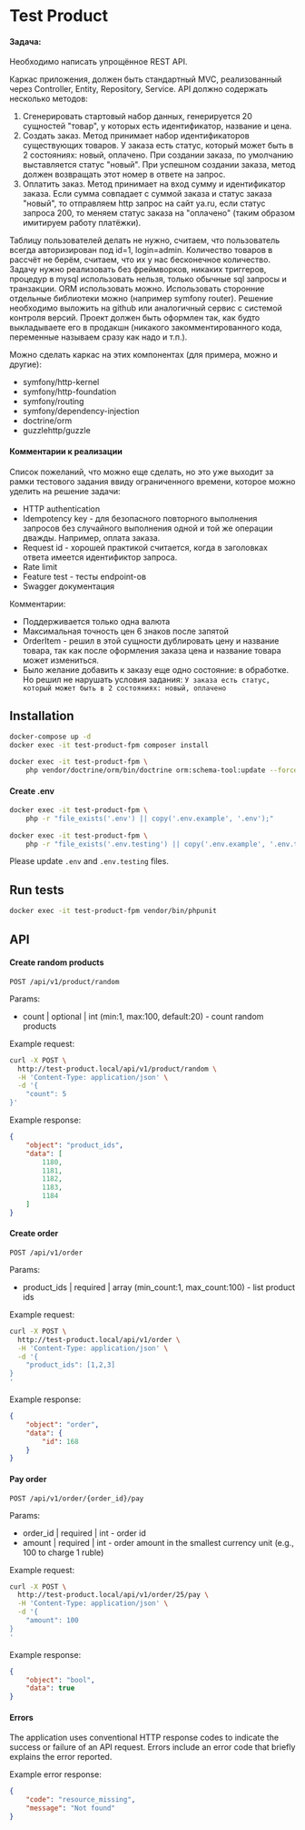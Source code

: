 # Test Product

#### Задача:

Необходимо написать упрощённое REST API.

Каркас приложения, должен быть стандартный MVC, реализованный через Controller, Entity, Repository, Service.
API должно содержать несколько методов:
1) Сгенерировать стартовый набор данных, генерируется 20 сущностей "товар", у которых есть идентификатор, название и цена.
2) Создать заказ. Метод принимает набор идентификаторов существующих товаров. У заказа есть статус, который может быть в 2 состояниях: новый, оплачено. При создании заказа, по умолчанию выставляется статус "новый". При успешном создании заказа, метод должен возвращать этот номер в ответе на запрос.
3) Оплатить заказ. Метод принимает на вход сумму и идентификатор заказа. Если сумма совпадает с суммой заказа и статус заказа "новый", то отправляем http запрос на сайт ya.ru, если статус запроса 200, то меняем статус заказа на "оплачено" (таким образом имитируем работу платёжки).

Таблицу пользователей делать не нужно, считаем, что пользователь всегда авторизирован под id=1, login=admin.
Количество товаров в рассчёт не берём, считаем, что их у нас бесконечное количество.
Задачу нужно реализовать без фреймворков, никаких триггеров, процедур в mysql использовать нельзя, только обычные sql запросы и транзакции. ORM использовать можно.
Использовать сторонние отдельные библиотеки можно (например symfony router).
Решение необходимо выложить на github или аналогичный сервис с системой контроля версий.
Проект должен быть оформлен так, как будто выкладываете его в продакшн (никакого закомментированного кода, переменные называем сразу как надо и т.п.).

Можно сделать каркас на этих компонентах (для примера, можно и другие):
* symfony/http-kernel
* symfony/http-foundation
* symfony/routing
* symfony/dependency-injection
* doctrine/orm
* guzzlehttp/guzzle

#### Комментарии к реализации
Список пожеланий, что можно еще сделать, но это уже выходит за рамки тестового задания ввиду ограниченного времени, которое можно уделить на решение задачи:
* HTTP authentication
* Idempotency key - для безопасного повторного выполнения запросов без случайного выполнения одной и той же операции дважды. Например, оплата заказа.
* Request id - хорошей практикой считается, когда в заголовках ответа имеется идентификтор запроса.
* Rate limit
* Feature test - тесты endpoint-ов
* Swagger документация

Комментарии:
* Поддерживается только одна валюта
* Максимальная точность цен 6 знаков после запятой
* OrderItem - решил в этой сущности дублировать цену и название товара, так как после оформления заказа цена и название товара может измениться.
* Было желание добавить к заказу еще одно состояние: в обработке. Но решил не нарушать условия задания: `У заказа есть статус, который может быть в 2 состояниях: новый, оплачено`

## Installation
```bash
docker-compose up -d
docker exec -it test-product-fpm composer install

docker exec -it test-product-fpm \
    php vendor/doctrine/orm/bin/doctrine orm:schema-tool:update --force --dump-sql
```

#### Create .env
```bash
docker exec -it test-product-fpm \
    php -r "file_exists('.env') || copy('.env.example', '.env');"
    
docker exec -it test-product-fpm \
    php -r "file_exists('.env.testing') || copy('.env.example', '.env.testing');"
```

Please update `.env` and `.env.testing` files.

## Run tests
```bash
docker exec -it test-product-fpm vendor/bin/phpunit
```

## API

#### Create random products
`POST /api/v1/product/random`

Params:
* count | optional | int (min:1, max:100, default:20) - count random products

Example request:
```bash
curl -X POST \
  http://test-product.local/api/v1/product/random \
  -H 'Content-Type: application/json' \
  -d '{
	"count": 5
}'
```

Example response:
```json
{
    "object": "product_ids",
    "data": [
        1180,
        1181,
        1182,
        1183,
        1184
    ]
}
```

#### Create order
`POST /api/v1/order`

Params:
* product_ids | required | array (min_count:1, max_count:100) - list product ids

Example request:
```bash
curl -X POST \
  http://test-product.local/api/v1/order \
  -H 'Content-Type: application/json' \
  -d '{
	"product_ids": [1,2,3]
}
'
```

Example response:
```json
{
    "object": "order",
    "data": {
        "id": 168
    }
}
```

#### Pay order
`POST /api/v1/order/{order_id}/pay`

Params:
* order_id | required | int - order id
* amount | required | int - order amount in the smallest currency unit (e.g., 100 to charge 1 ruble)

Example request:
```bash
curl -X POST \
  http://test-product.local/api/v1/order/25/pay \
  -H 'Content-Type: application/json' \
  -d '{
	"amount": 100
}
'
```

Example response:
```json
{
    "object": "bool",
    "data": true
}
```

#### Errors

The application uses conventional HTTP response codes to indicate the success or failure of an API request. Errors include an error code that briefly explains the error reported.

Example error response:
```json
{
    "code": "resource_missing",
    "message": "Not found"
}
```